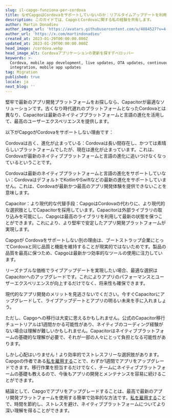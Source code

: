```yaml
---
slug: il-capgo-funziona-per-cordova
title: なぜCapgoはCordovaをサポートしていないのか：リアルタイムアップデートを利用するためにあなたのアプリをアップグレードしてください
description: このガイドでは、CapgoとCordovaに関する私の経験を共有します。
author: Martin Donadieu
author_image_url: 'https://avatars.githubusercontent.com/u/4084527?v=4'
author_url: 'https://x.com/martindonadieu'
created_at: 2023-01-29T00:00:00.000Z
updated_at: 2023-01-29T00:00:00.000Z
head_image: /cordova.webp
head_image_alt: Cordovaアプリケーションの更新を探すデベロッパー
keywords: >-
  Cordova, mobile app development, live updates, OTA updates, continuous
  integration, mobile app updates
tag: Migration
published: true
locale: ja
next_blog: ''
---
```

堅牢で最新のアプリ開発プラットフォームをお探しなら、Capacitorが最適なソリューションです。古くなり時代遅れのプラットフォームとなったCordovaとは異なり、Capacitorは最新のネイティブプラットフォームと言語の進化を活用して、最高のユーザーエクスペリエンスを提供します。

以下がCapgoがCordovaをサポートしない理由です：

Cordovaは古く、進化が止まっている：Cordovaは長い間存在し、かつては素晴らしいプラットフォームでしたが、現在は進化が止まっています。これは、Cordovaが最新のネイティブプラットフォームと言語の進化に追いつけなくなっているということです。

Cordovaは最新のネイティブプラットフォームと言語の進化をサポートしていない：CordovaはデフォルトでKotlinやSwiftなどの最新の進化をサポートしていません。これは、Cordovaが最新かつ最高のアプリ開発体験を提供できないことを意味します。

Capacitor：より現代的な代替手段：CapgoはCordovaの代わりに、より現代的な選択肢としてCapacitorを採用しています。Capacitorは外部ライブラリの取り込みを可能にし、Capgoは最高のライブラリを利用して最新の状態を保つことができます。これにより、より堅牢で安定したアプリ開発プラットフォームが実現します。

Capgoが Cordovaをサポートしない別の理由は、ブートストラップ企業にとってCordovaと同じ品質と機能を維持することが現実的ではないためです。製品の品質を最高に保つため、Capgoは最新かつ効率的なツールの使用に注力しています。

リーズナブルな価格でライブアップデートを実現したい場合、最適な選択はCapacitorへのアップグレードです。これによりアプリのパフォーマンスとユーザーエクスペリエンスが向上するだけでなく、将来性も確保できます。

現代的なアプリ開発のメリットを見逃さないでください。今すぐCapacitorにアップグレードして、ライブアップデートとアプリの明るい未来を手に入れましょう。

ただし、Capgoへの移行は大変に思えるかもしれません。公式のCapacitor移行チュートリアルは1週間かかる可能性があり、ネイティブのコーディング経験がない場合は理解が難しいかもしれません。Capacitorはネイティブプラットフォームの基礎的な理解が必要で、それが一部の人々にとって負担となる可能性があります。

しかし心配はいりません！より効率的でストレスフリーな選択肢があります。Capgoの作者である[私を雇用する](https://cal.com/team/capgo/convert-your-cordova-app-to-capacitor/)ことで、わずか1週間でアプリをアップグレードできます。移行作業を担当するだけでなく、チームにネイティブプラットフォームの基礎も教えるので、今後もアプリの開発とメンテナンスを容易に続けることができます。

結論として、Capgoでアプリをアップグレードすることは、最高で最新のアプリ開発プラットフォームを使用する簡単で効率的な方法です。[私を雇用する](https://cal.com/team/capgo/convert-your-cordova-app-to-capacitor/)ことで、時間を節約し、ストレスを避け、ネイティブプラットフォームについてより深い理解を得ることができます。
